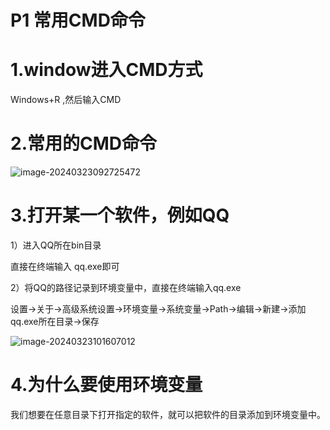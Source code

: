 # P1 常用CMD命令

# 1.window进入CMD方式

Windows+R ,然后输入CMD



# 2.常用的CMD命令

![image-20240323092725472](C:\Users\Administrator\AppData\Roaming\Typora\typora-user-images\image-20240323092725472.png) 



# 3.打开某一个软件，例如QQ

1）进入QQ所在bin目录

直接在终端输入 qq.exe即可

2）将QQ的路径记录到环境变量中，直接在终端输入qq.exe

设置->关于->高级系统设置->环境变量->系统变量->Path->编辑->新建->添加qq.exe所在目录->保存

![image-20240323101607012](C:\Users\Administrator\AppData\Roaming\Typora\typora-user-images\image-20240323101607012.png)

# 4.为什么要使用环境变量

我们想要在任意目录下打开指定的软件，就可以把软件的目录添加到环境变量中。